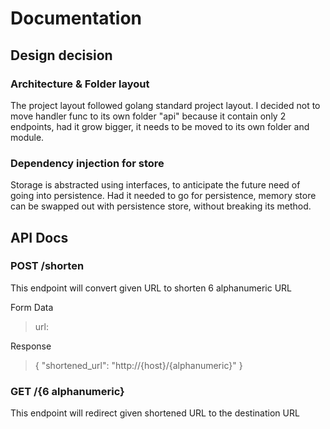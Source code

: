 # Documentation

## Design decision

### Architecture & Folder layout
The project layout followed golang standard project layout. I decided not to move handler func to its own folder "api" because
it contain only 2 endpoints, had it grow bigger, it needs to be moved to its own folder and module.

### Dependency injection for store
Storage is abstracted using interfaces, to anticipate the future need of going into persistence. Had it needed to go for persistence, memory store can be swapped out
with persistence store, without breaking its method.

## API Docs

### POST /shorten
This endpoint will convert given URL to shorten 6 alphanumeric URL

Form Data
> url:

Response
> {
"shortened_url": "http://{host}/{alphanumeric}"
}

### GET /{6 alphanumeric}
This endpoint will redirect given shortened URL to the destination URL
